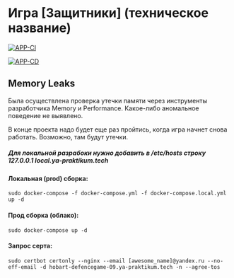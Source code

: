 # Игра [Защитники] (техническое название)

[![APP-CI](https://github.com/praktikum-game/defence-game/actions/workflows/ci.yml/badge.svg?branch=main)](https://github.com/praktikum-game/defence-game/actions/workflows/ci.yml)

[![APP-CD](https://github.com/praktikum-game/defence-game/actions/workflows/cd.yml/badge.svg?branch=main)](https://github.com/praktikum-game/defence-game/actions/workflows/cd.yml)

## Memory Leaks

Была осуществлена проверка утечки памяти через инструменты разработчика Memory и Performance. Какое-либо аномальное поведение не выявлено.

В конце проекта надо будет еще раз пройтись, когда игра начнет снова работать. Возможно, там будут утечки.

##### Для локальной разрабоки нужно добавить в /etc/hosts строку 127.0.0.1 local.ya-praktikum.tech

#### Локальная (prod) сборка:

`sudo docker-compose -f docker-compose.yml -f docker-compose.local.yml up -d`

#### Прод сборка (облако):

`sudo docker-compose up -d`

#### Запрос серта:

`sudo certbot certonly --nginx --email [awesome_name]@yandex.ru --no-eff-email -d hobart-defencegame-09.ya-praktikum.tech -n --agree-tos`
